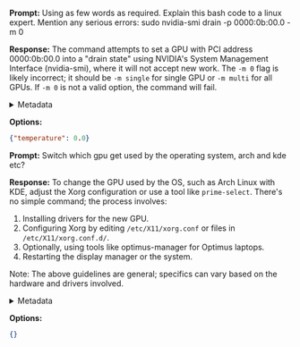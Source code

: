 **Prompt:**
Using as few words as required.
    Explain this bash code to a linux expert. 
    Mention any serious errors:
     sudo nvidia-smi drain -p 0000:0b:00.0 -m 0  

**Response:**
The command attempts to set a GPU with PCI address 0000:0b:00.0 into a "drain state" using NVIDIA's System Management Interface (nvidia-smi), where it will not accept new work. The `-m 0` flag is likely incorrect; it should be `-m single` for single GPU or `-m multi` for all GPUs. If `-m 0` is not a valid option, the command will fail.

<details><summary>Metadata</summary>

- Duration: 7935 ms
- Datetime: 2024-01-11T11:25:24.949871
- Model: gpt-4-1106-preview

</details>

**Options:**
```json
{"temperature": 0.0}
```

**Prompt:**
Switch which gpu get used by the operating system, arch and kde etc?

**Response:**
To change the GPU used by the OS, such as Arch Linux with KDE, adjust the Xorg configuration or use a tool like `prime-select`. There's no simple command; the process involves:

1. Installing drivers for the new GPU.
2. Configuring Xorg by editing `/etc/X11/xorg.conf` or files in `/etc/X11/xorg.conf.d/`.
3. Optionally, using tools like optimus-manager for Optimus laptops.
4. Restarting the display manager or the system.

Note: The above guidelines are general; specifics can vary based on the hardware and drivers involved.

<details><summary>Metadata</summary>

- Duration: 5354 ms
- Datetime: 2024-01-11T11:27:50.173203
- Model: gpt-4-1106-preview

</details>

**Options:**
```json
{}
```


